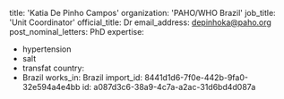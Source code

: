 title: 'Katia De Pinho Campos'
organization: 'PAHO/WHO Brazil'
job_title: 'Unit Coordinator'
official_title: Dr
email_address: depinhoka@paho.org
post_nominal_letters: PhD
expertise:
  - hypertension
  - salt
  - transfat
country:
  - Brazil
works_in: Brazil
import_id: 8441d1d6-7f0e-442b-9fa0-32e594a4e4bb
id: a087d3c6-38a9-4c7a-a2ac-31d6bd4d087a
